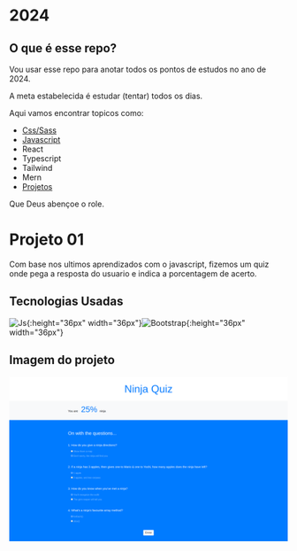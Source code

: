 # 2024

## O que é esse repo?

Vou usar esse repo para anotar todos os pontos de estudos no ano de 2024.

A meta estabelecida é estudar (tentar) todos os dias.

Aqui vamos encontrar topicos como:

- [Css/Sass](/css/css.md)
- [Javascript](/js/js.md)
- React
- Typescript
- Tailwind
- Mern
- [Projetos](/projects/)

Que Deus abençoe o role.

# Projeto 01

Com base nos ultimos aprendizados com o javascript, fizemos um quiz onde pega a resposta do usuario e indica a porcentagem de acerto.

## Tecnologias Usadas

![Js](https://user-images.githubusercontent.com/25181517/117447155-6a868a00-af3d-11eb-9cfe-245df15c9f3f.png){:height="36px" width="36px"}![Bootstrap](https://user-images.githubusercontent.com/25181517/183898054-b3d693d4-dafb-4808-a509-bab54cf5de34.png){:height="36px" width="36px"}

## Imagem do projeto

![Quiz-ninja](/projects/img/Quiz.png)
